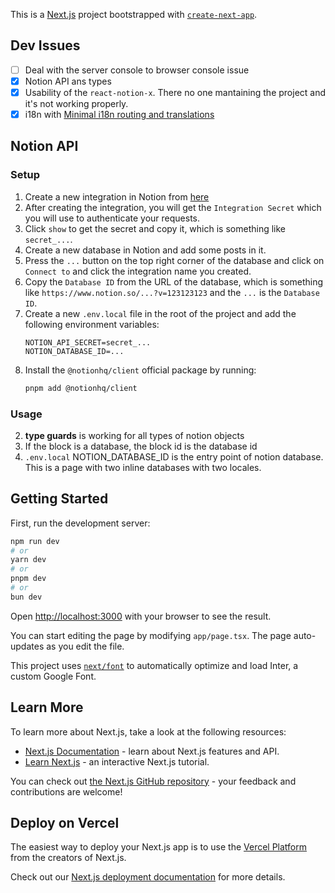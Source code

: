 This is a [Next.js](https://nextjs.org/) project bootstrapped with [`create-next-app`](https://github.com/vercel/next.js/tree/canary/packages/create-next-app).

## Dev Issues

- [ ] Deal with the server console to browser console issue
- [x] Notion API ans types
- [x] Usability of the `react-notion-x`. There no one mantaining the project and it's not working properly.
- [x] i18n with [Minimal i18n routing and translations]('https://github.com/vercel/next.js/tree/canary/examples/app-dir-i18n-routing')

## Notion API

### Setup

1. Create a new integration in Notion from [here](https://www.notion.so/my-integrations)
2. After creating the integration, you will get the `Integration Secret` which you will use to authenticate your requests.
3. Click `show` to get the secret and copy it, which is something like `secret_...`.
4. Create a new database in Notion and add some posts in it.
5. Press the `...` button on the top right corner of the database and click on `Connect to` and click the integration name you created.
6. Copy the `Database ID` from the URL of the database, which is something like `https://www.notion.so/...?v=123123123` and the `...` is the `Database ID`.
7. Create a new `.env.local` file in the root of the project and add the following environment variables:
   ```env
   NOTION_API_SECRET=secret_...
   NOTION_DATABASE_ID=...
   ```
8. Install the `@notionhq/client` official package by running:
   ```bash
   pnpm add @notionhq/client
   ```

### Usage

2. **type guards** is working for all types of notion objects
3. If the block is a database, the block id is the database id
4. `.env.local` NOTION_DATABASE_ID is the entry point of notion database. This is a page with two inline databases with two locales.

## Getting Started

First, run the development server:

```bash
npm run dev
# or
yarn dev
# or
pnpm dev
# or
bun dev
```

Open [http://localhost:3000](http://localhost:3000) with your browser to see the result.

You can start editing the page by modifying `app/page.tsx`. The page auto-updates as you edit the file.

This project uses [`next/font`](https://nextjs.org/docs/basic-features/font-optimization) to automatically optimize and load Inter, a custom Google Font.

## Learn More

To learn more about Next.js, take a look at the following resources:

- [Next.js Documentation](https://nextjs.org/docs) - learn about Next.js features and API.
- [Learn Next.js](https://nextjs.org/learn) - an interactive Next.js tutorial.

You can check out [the Next.js GitHub repository](https://github.com/vercel/next.js/) - your feedback and contributions are welcome!

## Deploy on Vercel

The easiest way to deploy your Next.js app is to use the [Vercel Platform](https://vercel.com/new?utm_medium=default-template&filter=next.js&utm_source=create-next-app&utm_campaign=create-next-app-readme) from the creators of Next.js.

Check out our [Next.js deployment documentation](https://nextjs.org/docs/deployment) for more details.
